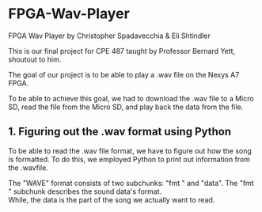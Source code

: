 # FPGA-Wav-Player
FPGA Wav Player by Christopher Spadavecchia &amp; Eli Shtindler

This is our final project for CPE 487 taught by Professor Bernard Yett, shoutout to him. 

The goal of our project is to be able to play a .wav file on the Nexys A7 FPGA.

To be able to achieve this goal, we had to download the .wav file to a Micro SD, read the file from the Micro SD, and play back the data from the file.

## 1. Figuring out the .wav format using Python
To be able to read the .wav file format, we have to figure out how the song is formatted. To do this, we employed Python to print out information from the .wavfile.

The "WAVE" format consists of two subchunks: "fmt " and "data". The "fmt " subchunk describes the sound data's format.<br/> While, the data is the part of the song we actually want to read. 


